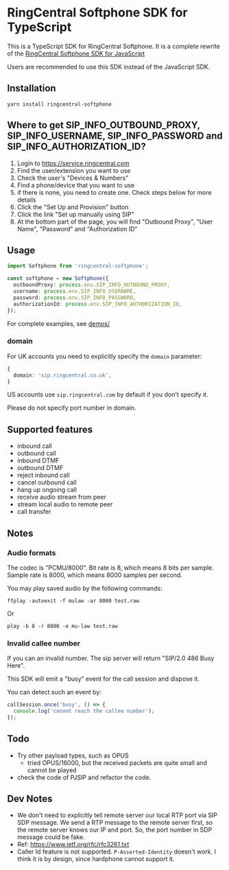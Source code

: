 # RingCentral Softphone SDK for TypeScript

This is a TypeScript SDK for RingCentral Softphone. It is a complete rewrite of the [RingCentral Softphone SDK for JavaScript](https://github.com/ringcentral/ringcentral-softphone-js)

Users are recommended to use this SDK instead of the JavaScript SDK.

## Installation

```
yarn install ringcentral-softphone
```

## Where to get SIP_INFO_OUTBOUND_PROXY, SIP_INFO_USERNAME, SIP_INFO_PASSWORD and SIP_INFO_AUTHORIZATION_ID?

1. Login to https://service.ringcentral.com
2. Find the user/extension you want to use
3. Check the user's "Devices & Numbers"
4. Find a phone/device that you want to use
5. if there is none, you need to create one. Check steps below for more details
6. Click the "Set Up and Provision" button
7. Click the link "Set up manually using SIP"
8. At the bottom part of the page, you will find "Outbound Proxy", "User Name", "Password" and "Authorization ID"

## Usage

```ts
import Softphone from 'ringcentral-softphone';

const softphone = new Softphone({
  outboundProxy: process.env.SIP_INFO_OUTBOUND_PROXY,
  username: process.env.SIP_INFO_USERNAME,
  password: process.env.SIP_INFO_PASSWORD,
  authorizationId: process.env.SIP_INFO_AUTHORIZATION_ID,
});
```

For complete examples, see [demos/](demos/)

### domain

For UK accounts you need to explicitly specify the `domain` parameter:

```ts
{
  domain: 'sip.ringcentral.co.uk',
}
```

US accounts use `sip.ringcentral.com` by default if you don't specify it.

Please do not specify port number in domain.

## Supported features

- inbound call
- outbound call
- inbound DTMF
- outbound DTMF
- reject inbound call
- cancel outbound call
- hang up ongoing call
- receive audio stream from peer
- stream local audio to remote peer
- call transfer

## Notes

### Audio formats

The codec is "PCMU/8000". Bit rate is 8, which means 8 bits per sample. Sample rate is 8000, which means 8000 samples per second.

You may play saved audio by the following commands:

```
ffplay -autoexit -f mulaw -ar 8000 test.raw
```

Or

```
play -b 8 -r 8000 -e mu-law test.raw
```

### Invalid callee number

If you can an invalid number. The sip server will return "SIP/2.0 486 Busy Here".

This SDK will emit a "busy" event for the call session and dispose it.

You can detect such an event by:

```ts
callSession.once('busy', () => {
  console.log('cannot reach the callee number');
});
```

## Todo

- Try other payload types, such as OPUS
  - tried OPUS/16000, but the received packets are quite small and cannot be played
- check the code of PJSIP and refactor the code.

## Dev Notes

- We don't need to explicitly tell remote server our local RTP port via SIP SDP message. We send a RTP message to the remote server first, so the remote server knows our IP and port. So, the port number in SDP message could be fake.
- Ref: https://www.ietf.org/rfc/rfc3261.txt
- Caller Id feature is not supported. `P-Asserted-Identity` doesn't work. I think it is by design, since hardphone cannot support it.
